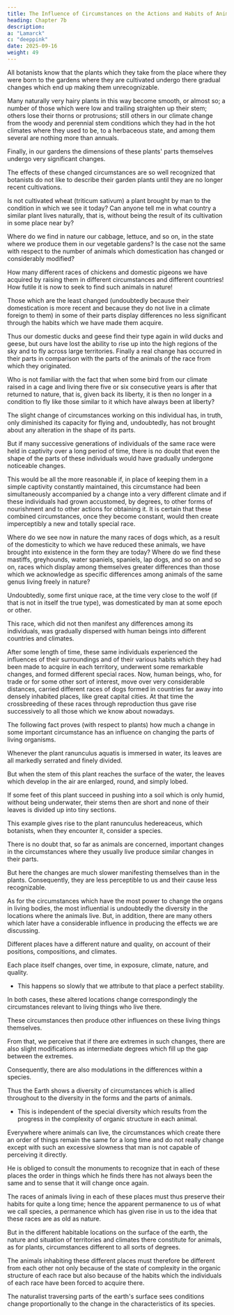 ```yaml
---
title: The Influence of Circumstances on the Actions and Habits of Animals
heading: Chapter 7b
description: 
a: "Lamarck"
c: "deeppink"
date: 2025-09-16
weight: 49
---
```



All botanists know that the plants which they take from the place where they were born to the gardens where they are cultivated undergo there gradual changes which end up making them unrecognizable. 

Many naturally very hairy plants in this way become smooth, or almost so; a number of those which were low and trailing straighten up their stem; others lose their thorns or protrusions; still others in our climate change from the woody and perennial stem conditions which they had in the hot climates where they used to be, to a herbaceous state, and among them several are nothing more than annuals. 

Finally, in our gardens the dimensions of these plants' parts themselves undergo very significant changes. 

The effects of these changed circumstances are so well recognized that botanists do not like to describe their garden plants until they are no longer recent cultivations.

Is not cultivated wheat (triticum sativum) a plant brought by man to the condition in which we see it today? Can anyone tell me in what country a similar plant lives naturally, that is, without being the result of its cultivation in some place near by?

Where do we find in nature our cabbage, lettuce, and so on, in the state where we produce them in our vegetable gardens? Is the case not the same with respect to the number of animals which domestication has changed or considerably modified?

How many different races of chickens and domestic pigeons we have acquired by raising them in different circumstances and different countries! How futile it is now to seek to find such animals in nature!

Those which are the least changed (undoubtedly because their domestication is more recent and because they do not live in a climate foreign to them) in some of their parts display differences no less significant through the habits which we have made them acquire. 

Thus our domestic ducks and geese find their type again in wild ducks and geese, but ours have lost the ability to rise up into the high regions of the sky and to fly across large territories. Finally a real change has occurred in their parts in comparison with the parts of the animals of the race from which they originated.

Who is not familiar with the fact that when some bird from our climate raised in a cage and living there five or six consecutive years is after that returned to nature, that is, given back its liberty, it is then no longer in a condition to fly like those similar to it which have always been at liberty? 

The slight change of circumstances working on this individual has, in truth, only diminished its capacity for flying and, undoubtedly, has not brought about any alteration in the shape of its parts. 

But if many successive generations of individuals of the same race were held in captivity over a long period of time, there is no doubt that even the shape of the parts of these individuals would have gradually undergone noticeable changes. 

This would be all the more reasonable if, in place of keeping them in a simple captivity constantly maintained, this circumstance had been simultaneously accompanied by a change into a very different climate and if these individuals had grown accustomed, by degrees, to other forms of nourishment and to other actions for obtaining it. It is certain that these combined circumstances, once they become constant, would then create imperceptibly a new and totally special race.

Where do we see now in nature the many races of dogs which, as a result of the domesticity to which we have reduced these animals, we have brought into existence in the form they are today? Where do we find these mastiffs, greyhounds, water spaniels, spaniels, lap dogs, and so on and so on, races which display among themselves greater differences than those which we acknowledge as specific differences among animals of the same genus living freely in nature?

Undoubtedly, some first unique race, at the time very close to the wolf (if that is not in itself the true type), was domesticated by man at some epoch or other. 

This race, which did not then manifest any differences among its individuals, was gradually dispersed with human beings into different countries and climates. 

After some length of time, these same individuals experienced the influences of their surroundings and of their various habits which they had been made to acquire in each territory, underwent some remarkable changes, and formed different special races. Now, human beings, who, for trade or for some other sort of interest, move over very considerable distances, carried different races of dogs formed in countries far away into densely inhabited places, like great capital cities. At that time the crossbreeding of these races through reproduction thus gave rise successively to all those which we know about nowadays.

The following fact proves (with respect to plants) how much a change in some important circumstance has an influence on changing the parts of living organisms.

Whenever the plant ranunculus aquatis is immersed in water, its leaves are all markedly serrated and finely divided. 

But when the stem of this plant reaches the surface of the water, the leaves which develop in the air are enlarged, round, and simply lobed. 

If some feet of this plant succeed in pushing into a soil which is only humid, without being underwater, their stems then are short and none of their leaves is divided up into tiny sections.  

This example gives rise to the plant ranunculus hedereaceus, which botanists, when they encounter it, consider a species.

There is no doubt that, so far as animals are concerned, important changes in the circumstances where they usually live produce similar changes in their parts. 

But here the changes are much slower manifesting themselves than in the plants. Consequently, they are less perceptible to us and their cause less recognizable.

As for the circumstances which have the most power to change the organs in living bodies, the most influential is undoubtedly the diversity in the locations where the animals live. But, in addition, there are many others which later have a considerable influence in producing the effects we are discussing.

Different places have a different nature and quality, on account of their positions, compositions, and climates. 

<!-- That is easy to notice as we go through different places differentiated by specific qualities. Here is one cause of variation in the animals and plants which live in these different places.  -->

Each place itself changes, over time, in exposure, climate, nature, and quality.
- This happens so slowly that we attribute to that place a perfect stability.
<!-- in comparison with our extents of time -->

In both cases, these altered locations change correspondingly the circumstances relevant to living things who live there. 

These circumstances then produce other influences on these living things themselves.

From that, we perceive that if there are extremes in such changes, there are also slight modifications as intermediate degrees which fill up the gap between the extremes.

Consequently, there are also modulations in the differences within a species.

<!-- Thus, all the surface of the earth displays in the nature and the situation of the materials which make up its different points  -->

Thus the Earth shows a diversity of circumstances which is allied throughout to the diversity in the forms and the parts of animals.
- This is  independent of the special diversity which results from the progress in the complexity of organic structure in each animal.

Everywhere where animals can live, the circumstances which create there an order of things remain the same for a long time and do not really change except with such an excessive slowness that man is not capable of perceiving it directly. 

He is obliged to consult the monuments to recognize that in each of these places the order in things which he finds there has not always been the same and to sense that it will change once again.

The races of animals living in each of these places must thus preserve their habits for quite a long time; hence the apparent permanence to us of what we call species, a permanence which has given rise in us to the idea that these races are as old as nature.

But in the different habitable locations on the surface of the earth, the nature and situation of territories and climates there constitute for animals, as for plants, circumstances different to all sorts of degrees. 

The animals inhabiting these different places must therefore be different from each other not only because of the state of complexity in the organic structure of each race but also because of the habits which the individuals of each race have been forced to acquire there. 

The naturalist traversing parts of the earth's surface sees conditions change proportionally to the change in the characteristics of its species.
